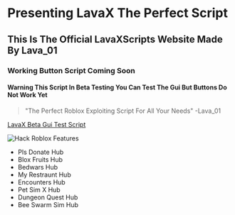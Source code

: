 # Presenting LavaX The Perfect Script
## This Is The Official LavaXScripts Website Made By Lava_01
### Working Button Script Coming Soon
#### Warning This Script In Beta Testing You Can Test The Gui But Buttons Do Not Work Yet
> "The Perfect Roblox Exploiting Script For All Your Needs" -Lava_01


[LavaX Beta Gui Test Script](https://raw.githubusercontent.com/LavaXScripts/LavaXPrivate/main/LavaXPrivate)

![Hack Roblox](https://i.ytimg.com/vi/Ltu9IdH1zVE/maxresdefault.jpg)
Features
+ Pls Donate Hub
+ Blox Fruits Hub
+ Bedwars Hub
+ My Restraunt Hub
+ Encounters Hub
+ Pet Sim X Hub
+ Dungeon Quest Hub
+ Bee Swarm Sim Hub
